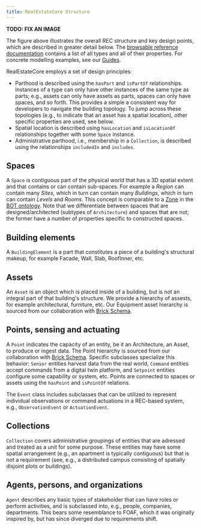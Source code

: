 ```yaml
---
title: RealEstateCore Structure
---
```


**TODO: FIX AN IMAGE**

The figure above illustrates the overall REC structure and key design points, which are described in greater detail below. The [browsable reference documentation](/ontology/) contains a list of all types and all of their properties. For concrete modelling examples, see our [Guides](/docs/guides/).

RealEstateCore employs a set of design principles:

* Parthood is described using the `hasPart` and `isPartOf` relationships. Instances of a type can only have other instances of the same type as parts; e.g., assets can only have assets as parts, spaces can only have spaces, and so forth. This provides a simple a consistent way for developers to navigate the building topology. To jump across these topologies (e.g., to indicate that an asset has a spatial location), other specific properties are used, see below.
* Spatial location is described using `hasLocation` and `isLocationOf` relationships together with some `Space` instance.
* Administrative parthood, i.e., membership in a `Collection`, is described using the relationships `includedIn` and `includes`.

## Spaces

A `Space` is contiguous part of the physical world that has a 3D spatial extent and that contains or can contain sub-spaces. For example a *Region* can contain many *Sites*, which in turn can contain many *Buildings*, which in turn can contain *Levels* and *Rooms*. This concept is comparable to a [Zone](https://w3id.org/bot#Zone) in the [BOT ontology](http://w3id.org/bot). Note that we differentiate between spaces that are designed/architected (subtypes of `Architecture`) and spaces that are not; the former have a number of properties specific to constructed spaces.

## Building elements

A `BuildingElement` is a part that constitutes a piece of a building's structural makeup, for example Facade, Wall, Slab, RoofInner, etc.

## Assets

An `Asset` is an object which is placed inside of a building, but is not an integral part of that building's structure. We provide a hierarchy of assests, for example architectural, furniture, etc. Our Equipment asset hierarchy is sourced from our collaboration with [Brick Schema](https://brickschema.org).

## Points, sensing and actuating

A `Point` indicates the capacity of an entity, be it an Architecture, an Asset, to produce or ingest data. The Point hierarchy is sourced from our collaboration with [Brick Schema](https://brickschema.org).  Specific subclasses specialize this behavior: `Sensor` entities harvest data from the real world, `Command` entities accept commands from a digital twin platform, and `Setpoint` entities configure some capability or system, etc. Points are connected to spaces or assets using the `hasPoint` and `isPointOf` relations.

The `Event` class includes subclasses that can be utilized to represent individual observations or command actuations in a REC-based system, e.g., `ObservationEvent` or `ActuationEvent`. 

## Collections

`Collection` covers administrative groupings of entities that are adressed and treated as a unit for some purpose. These entities may have some spatial arrangement (e.g., an apartment is typically contiguous) but that is not a requirement (see, e.g., a distributed campus consisting of spatially disjoint plots or buildings).

## Agents, persons, and organizations

`Agent` describes any basic types of stakeholder that can have roles or perform activities, and is subclassed into, e.g., people, companies, departments. This bears some resemblance to FOAF, which it was originally inspired by, but has since diverged due to requirements shift.